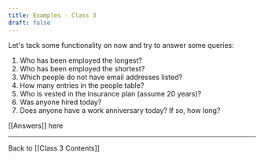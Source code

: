 ```yaml
---
title: Examples - Class 3
draft: false
---
```

Let's tack some functionality on now and try to answer some queries:

1. Who has been employed the longest?
2. Who has been employed the shortest?
3. Which people do not have email addresses listed?
4. How many entries in the people table?
5. Who is vested in the insurance plan (assume 20 years)?
6. Was anyone hired today?
7. Does anyone have a work anniversary today?  If so, how long?

[[Answers]] here

---
Back to [[Class 3 Contents]]